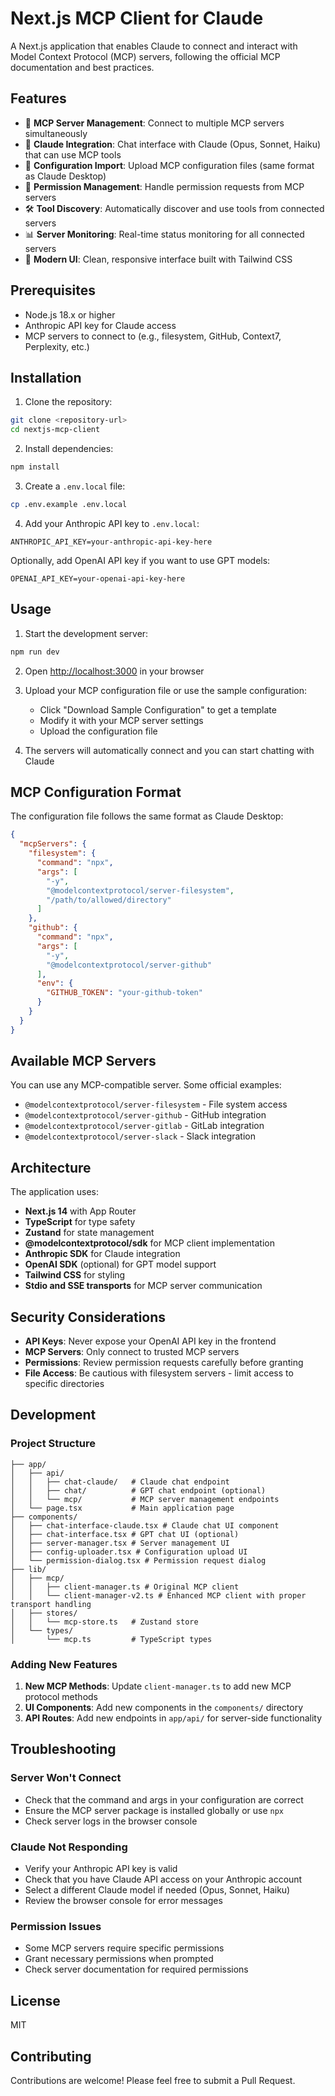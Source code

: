 # Next.js MCP Client for Claude

A Next.js application that enables Claude to connect and interact with Model Context Protocol (MCP) servers, following the official MCP documentation and best practices.

## Features

- 🔌 **MCP Server Management**: Connect to multiple MCP servers simultaneously
- 💬 **Claude Integration**: Chat interface with Claude (Opus, Sonnet, Haiku) that can use MCP tools
- 📁 **Configuration Import**: Upload MCP configuration files (same format as Claude Desktop)
- 🔐 **Permission Management**: Handle permission requests from MCP servers
- 🛠️ **Tool Discovery**: Automatically discover and use tools from connected servers
- 📊 **Server Monitoring**: Real-time status monitoring for all connected servers
- 🎨 **Modern UI**: Clean, responsive interface built with Tailwind CSS

## Prerequisites

- Node.js 18.x or higher
- Anthropic API key for Claude access
- MCP servers to connect to (e.g., filesystem, GitHub, Context7, Perplexity, etc.)

## Installation

1. Clone the repository:
```bash
git clone <repository-url>
cd nextjs-mcp-client
```

2. Install dependencies:
```bash
npm install
```

3. Create a `.env.local` file:
```bash
cp .env.example .env.local
```

4. Add your Anthropic API key to `.env.local`:
```
ANTHROPIC_API_KEY=your-anthropic-api-key-here
```

Optionally, add OpenAI API key if you want to use GPT models:
```
OPENAI_API_KEY=your-openai-api-key-here
```

## Usage

1. Start the development server:
```bash
npm run dev
```

2. Open [http://localhost:3000](http://localhost:3000) in your browser

3. Upload your MCP configuration file or use the sample configuration:
   - Click "Download Sample Configuration" to get a template
   - Modify it with your MCP server settings
   - Upload the configuration file

4. The servers will automatically connect and you can start chatting with Claude

## MCP Configuration Format

The configuration file follows the same format as Claude Desktop:

```json
{
  "mcpServers": {
    "filesystem": {
      "command": "npx",
      "args": [
        "-y",
        "@modelcontextprotocol/server-filesystem",
        "/path/to/allowed/directory"
      ]
    },
    "github": {
      "command": "npx",
      "args": [
        "-y",
        "@modelcontextprotocol/server-github"
      ],
      "env": {
        "GITHUB_TOKEN": "your-github-token"
      }
    }
  }
}
```

## Available MCP Servers

You can use any MCP-compatible server. Some official examples:

- `@modelcontextprotocol/server-filesystem` - File system access
- `@modelcontextprotocol/server-github` - GitHub integration
- `@modelcontextprotocol/server-gitlab` - GitLab integration
- `@modelcontextprotocol/server-slack` - Slack integration

## Architecture

The application uses:
- **Next.js 14** with App Router
- **TypeScript** for type safety
- **Zustand** for state management
- **@modelcontextprotocol/sdk** for MCP client implementation
- **Anthropic SDK** for Claude integration
- **OpenAI SDK** (optional) for GPT model support
- **Tailwind CSS** for styling
- **Stdio and SSE transports** for MCP server communication

## Security Considerations

- **API Keys**: Never expose your OpenAI API key in the frontend
- **MCP Servers**: Only connect to trusted MCP servers
- **Permissions**: Review permission requests carefully before granting
- **File Access**: Be cautious with filesystem servers - limit access to specific directories

## Development

### Project Structure

```
├── app/
│   ├── api/
│   │   ├── chat-claude/   # Claude chat endpoint
│   │   ├── chat/          # GPT chat endpoint (optional)
│   │   └── mcp/           # MCP server management endpoints
│   └── page.tsx           # Main application page
├── components/
│   ├── chat-interface-claude.tsx # Claude chat UI component
│   ├── chat-interface.tsx # GPT chat UI (optional)
│   ├── server-manager.tsx # Server management UI
│   ├── config-uploader.tsx # Configuration upload UI
│   └── permission-dialog.tsx # Permission request dialog
├── lib/
│   ├── mcp/
│   │   ├── client-manager.ts # Original MCP client
│   │   └── client-manager-v2.ts # Enhanced MCP client with proper transport handling
│   ├── stores/
│   │   └── mcp-store.ts   # Zustand store
│   └── types/
│       └── mcp.ts         # TypeScript types
```

### Adding New Features

1. **New MCP Methods**: Update `client-manager.ts` to add new MCP protocol methods
2. **UI Components**: Add new components in the `components/` directory
3. **API Routes**: Add new endpoints in `app/api/` for server-side functionality

## Troubleshooting

### Server Won't Connect
- Check that the command and args in your configuration are correct
- Ensure the MCP server package is installed globally or use `npx`
- Check server logs in the browser console

### Claude Not Responding
- Verify your Anthropic API key is valid
- Check that you have Claude API access on your Anthropic account
- Select a different Claude model if needed (Opus, Sonnet, Haiku)
- Review the browser console for error messages

### Permission Issues
- Some MCP servers require specific permissions
- Grant necessary permissions when prompted
- Check server documentation for required permissions

## License

MIT

## Contributing

Contributions are welcome! Please feel free to submit a Pull Request.
